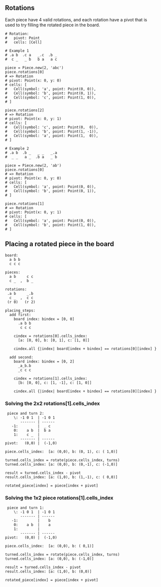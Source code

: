 ## Rotations

Each piece have 4 valid rotations, and each rotation have
a pivot that is used to try filling the rotated piece in
the board.

    # Rotation:
    #   pivot: Point
    #   cells: [Cell]

    # Example 1
    # .a b  .c a   _.c  .b _
    #  c _   _ b   b a   a c

    piece = Piece.new(2, 'abc')
    piece.rotations[0]
    # => Rotation
    # pivot: Point(x: 0, y: 0)
    # cells: [
    #   Cell(symbol: 'a', point: Point(0, 0)),
    #   Cell(symbol: 'b', point: Point(0, 1)),
    #   Cell(symbol: 'c', point: Point(1, 0)),
    # ]

    piece.rotations[2]
    # => Rotation
    # pivot: Point(x: 0, y: 1)
    # cells: [
    #   Cell(symbol: 'c', point: Point(0,  0)),
    #   Cell(symbol: 'b', point: Point(1, -1)),
    #   Cell(symbol: 'a', point: Point(1,  0)),
    # ]

    # Example 2
    # .a b  .b _   _ _   _.a
    #  _ _   a _  .b a   _ b

    piece = Piece.new(2, 'ab')
    piece.rotations[0]
    # => Rotation
    # pivot: Point(x: 0, y: 0)
    # cells: [
    #   Cell(symbol: 'a', point: Point(0, 0)),
    #   Cell(symbol: 'b', point: Point(0, 1)),
    # ]

    piece.rotations[1]
    # => Rotation
    # pivot: Point(x: 0, y: 1)
    # cells: [
    #   Cell(symbol: 'a', point: Point(0, 0)),
    #   Cell(symbol: 'b', point: Point(1, 0)),
    # ]

## Placing a rotated piece in the board

    board:
      a b b
      c c c

    pieces:
      a b     c c
      c _  ,  b _

    rotations:
     .a b     _.b
      c _  ,  c c
     (r 0)   (r 2)

    placing_steps:
      add first:
        board index: bindex = [0, 0]
          .a b b
           c c c

        cindex = rotations[0].cells_index:
          [a: [0, 0], b: [0, 1], c: [1, 0]]

        cindex.all {|index| board[index + bindex] == rotations[0][index] }

      add second:
        board index: bindex = [0, 2]
          _a_b.b
          _c c c

        cindex = rotations[1].cells_index:
          [b: [0, 0], c: [1, -1], c: [1, 0]]

        cindex.all {|index| board[index + bindex] == rotations[0][index] }

### Solving the 2x2 rotations[1].cells_index

     piece and turn 2:
        \: -1 0 1  | -1 0 1
           ------- | ------
       -1:         |  _ c
        0:    a b  |  b a
        1:    c _  |
           ------- | ------
    pivot:   (0,0) |  (-1,0)

    piece.cells_index:  [a: (0,0), b: (0, 1), c: ( 1,0)]

    turned.cells_index = rotate(piece.cells_index, turns)
    turned.cells_index: [a: (0,0), b: (0,-1), c: (-1,0)]

    result = turned.cells_index - pivot
    result.cells_index: [a: (1,0), b: (1,-1), c: ( 0,0)]

    rotated_piece[index] = piece[index + pivot]

### Solving the 1x2 piece rotations[1].cells_index

     piece and turn 1:
        \: -1 0 1  | -1 0 1
           ------- | ------
       -1:         |    b
        0:    a b  |    a
        1:         |
           ------- | ------
    pivot:   (0,0) |  (-1,0)

    piece.cells_index:  [a: (0,0), b: ( 0,1)]

    turned.cells_index = rotate(piece.cells_index, turns)
    turned.cells_index: [a: (0,0), b: (-1,0)]

    result = turned.cells_index - pivot
    result.cells_index: [a: (1,0), b: (0,0)]

    rotated_piece[index] = piece[index + pivot]
